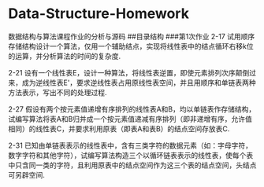 # Data-Structure-Homework
数据结构与算法课程作业的分析与源码
##目录结构
###第1次作业
  2-17 试用顺序存储结构设计一个算法，仅用一个辅助结点，实现将线性表中的结点循环右移k位的运算，并分析算法的时间的复杂度.
  
  2-21 设有一个线性表E，设计一种算法，将线性表逆置，即使元素排列次序颠倒过来，成为逆线性表E'，要求逆线性表占用原线性表空间，并且用顺序和单链表两种方法表示，写出不同的处理过程.
  
  2-27 假设有两个按元素值递增有序排列的线性表A和B，均以单链表作存储结构，试编写算法将表A和B归并成一个按元素值递减有序排列（即非递增有序，允许值相同）的线性表C，并要求利用原表（即表A和表B）的结点空间存放表C.
  
  2-31 已知由单链表表示的线性表中，含有三类字符的数据元素（如：字母字符，数字字符和其他字符），试编写算法构造三个以循环链表表示的线性表，使每个表中只含同一类的字符，且利用原表中的结点空间作为这三个表的结点空间，头结点可另辟空间.
